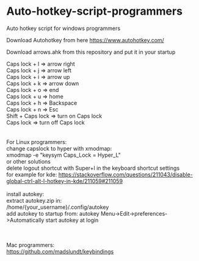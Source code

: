 # Auto-hotkey-script-programmers
Auto hotkey script for windows programmers

Download Autohotkey from here https://www.autohotkey.com/

Download arrows.ahk from this repository and put it in your startup

Caps lock + l => arrow right
<br>
Caps lock + j => arrow left
<br>
Caps lock + i => arrow up
<br>
Caps lock + k => arrow down
<br>
Caps lock + o => end
<br>
Caps lock + u => home
<br>
Caps lock + h => Backspace
<br>
Caps lock + n => Esc
<br>
Shift + Caps lock => turn on Caps lock
<br>
Caps lock => turn off Caps lock
<br>
<br>
<br>
For Linux programmers:
<br>
change capslock to hyper with xmodmap:
<br>
xmodmap -e "keysym Caps_Lock = Hyper_L"
<br>
or other solutions
<br>
delete logout shortcut with Super+l in the keyboard shortcut settings
<br>
for example for kde: https://stackoverflow.com/questions/211043/disable-global-ctrl-alt-l-hotkey-in-kde/211059#211059
<br><br>
install autokey:
<br>
extract autokey.zip in: 
<br>
/home/{your_username}/.config/autokey
<br>
add autokey to startup from:
autokey Menu->Edit->preferences->Automatically start autokey at login 
<br><br><br>

Mac programmers:<br>
https://github.com/madslundt/keybindings


